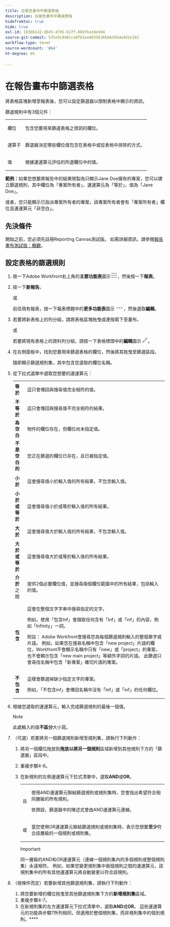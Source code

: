 ```yaml
---
title: 在報告畫布中篩選表格
description: 在報告畫布中篩選表格
hidefromtoc: true
hide: true
exl-id: 1838b142-d845-4795-b27f-80bfba18e9d4
source-git-commit: 535e9c8481ce0781ee0d35636bb6d56de4d1e102
workflow-type: tm+mt
source-wordcount: '864'
ht-degree: 0%

---
```


# 在報告畫布中篩選表格

將表格區塊新增至報表後，您可以設定篩選器以限制表格中顯示的資訊。

篩選規則中有3個元件：

<table style="table-layout:auto"> 
 <col> 
 <col> 
 <tbody> 
  <tr> 
   <td role="rowheader">欄位</td> 
   <td> <p>包含您要用來篩選表格之資訊的欄位。</p> </td> 
  </tr> 
  <tr> 
   <td role="rowheader">運算子</td> 
   <td> <p>篩選器決定哪些欄位值包含在表格中或從表格中排除的方式。 </p> </td> 
  </tr> 
  <tr> 
   <td role="rowheader">值</td> 
   <td> <p>根據運運算元評估的所選欄位中的值。</p> </td> 
  </tr> 
 </tbody> 
</table>

**範例：**&#x200B;如果您想要將報告中的結果限製為只顯示Jane Doe擁有的專案，您可以建立篩選規則，其中欄位為「專案所有者」，運運算元為「等於」，值為「Jane Doe」。

或者，您只能顯示已指派專案所有者的專案，該專案所有者會有「專案所有者」欄位且運運算元「非空白」。

## 先決條件

開始之前，您必須先註冊Reporting Canvas測試版。 如需詳細資訊，請參閱[報告畫布測試版：概觀](/help/quicksilver/product-announcements/betas/canvas-dashboards-beta/reporting-canvas-beta-overview.md)。

## 設定表格的篩選規則

1. 按一下Adobe Workfront右上角的&#x200B;**主要功能表**&#x200B;圖示![](assets/main-menu-icon.png)，然後按一下&#x200B;**報表**。

1. 按一下&#x200B;**新報告**。

   或

   前往現有報表，按一下報表標題中的&#x200B;**更多功能表**&#x200B;圖示![](assets/more-icon.png)，然後選取&#x200B;**編輯**。

1. 若要將新表格上的列分組，請將表格區塊拖曳或連按兩下至畫布。

   或

   若要將現有表格上的資料列分組，請按一下表格標頭中的&#x200B;**編輯**&#x200B;圖示![](assets/edit-icon.png)。

1. 在右側面板中，找到您要用來篩選表格的欄位，然後將其拖曳至篩選區段。

   隨即顯示篩選規則集，其中包含您選取的欄位名稱。

1. 從下拉式選單中選取您想要的運運算元：

   <table style="table-layout:auto"> 
    <col> 
    <col> 
    <tbody> 
     <tr> 
      <td role="rowheader"><strong>等於</strong> </td> 
      <td> <p>這只會傳回與搜尋值完全相符的值。</p> </td> 
     </tr> 
     <tr> 
      <td role="rowheader"><strong>不等於</strong> </td> 
      <td> <p>這只會傳回與搜尋值不完全相符的結果。</p> </td> 
     </tr> 
     <tr> 
      <td role="rowheader"><strong>為空白</strong> </td> 
      <td> <p>物件的欄位存在，但欄位尚未指定值。</p> </td> 
     </tr> 
     <tr> 
      <td role="rowheader"><strong>不是空白的</strong> </td> 
      <td> <p>您正在篩選的欄位已存在，且已被指定值。</p> </td> 
     </tr> 
     <tr> 
      <td role="rowheader"><strong>小於</strong> </td> 
      <td> <p>這會搜尋值小於輸入值的所有結果，不包含輸入值。</p> </td> 
     </tr> 
     <tr> 
      <td role="rowheader"><strong>小於或等於</strong> </td> 
      <td> <p>這會搜尋值小於或等於輸入值的所有結果。</p> </td> 
     </tr> 
     <tr> 
      <td role="rowheader"><strong>大於</strong> </td> 
      <td> <p>這會搜尋值大於輸入值的所有結果，不包含輸入值。</p> </td> 
     </tr> 
     <tr> 
      <td role="rowheader"><strong>大於或等於</strong> </td> 
      <td> <p>這會搜尋值大於或等於輸入值的所有結果。</p> </td> 
     </tr> 
     <tr> 
      <td role="rowheader"><strong>介於</strong>之間 </td> 
      <td> <p>提供2個必要欄位值，並搜尋兩個欄位範圍中的所有結果，包括輸入的值。</p> </td> 
     </tr> 
     <tr> 
      <td role="rowheader"><strong>包含</strong> </td> 
      <td> <p>這會在整個文字字串中搜尋指定的文字。</p> <p>例如，使用「包含Inf」會擷取任何含有「Inf」或「inf」的內容，例如「Infinity」一詞。</p> <p>附註： Adobe Workfront會搜尋您為每個篩選規則輸入的整個單字或片語。 例如，如果您在搜尋名稱中包含「new project」片語的欄位，Workfront不會顯示名稱中只有「new」或「project」的專案，也不會顯示包含「new main project」等額外字詞的片語。 此篩選只會尋找名稱中包含「新專案」確切片語的專案。</p> </td> 
     </tr> 
     <tr> 
      <td role="rowheader"><strong>不包含</strong> </td> 
      <td> <p>這樣會篩選掉缺少指定文字的專案。</p> <p>例如，「不包含inf」會傳回名稱中沒有「Inf」或「inf」的任何欄位。</p> </td> 
     </tr> 
    </tbody> 
   </table>

1. 根據您選取的運運算元，輸入完成篩選規則的最後一個值。

   >[!NOTE]
   >
   >此處輸入的值&#x200B;**不區分**&#x200B;大小寫。

1. （可選）若要將另一個篩選規則新增至規則集，請執行下列動作：

   1. 將另一個欄位拖放到&#x200B;**拖放以將另一個規則**&#x200B;區域新增到其他規則下方的「篩選器」區段中。
   1. 重複步驟4-6。
   1. 在新規則的左側運運算元下拉式清單中，選取&#x200B;**AND**&#x200B;或&#x200B;**OR**。

      <table style="table-layout:auto"> 
       <col> 
       </col> 
       <col> 
       </col> 
       <tbody> 
        <tr> 
         <td role="rowheader"> <p>且</p> </td> 
         <td> <p>使用AND運運算元聯結篩選規則或規則集時，您會指出希望符合相同層級的所有規則。</p> <p>依預設，篩選器中的陳述式會由AND運運算元連線。</p> </td> 
        </tr> 
        <tr> 
         <td role="rowheader"> <p>或</p> </td> 
         <td> <p>當您使用OR運運算元聯結篩選規則或規則集時，表示您想要<strong>至少</strong>符合該層級的一個規則或規則集。</p> </td> 
        </tr> 
       </tbody> 
      </table>

      >[!IMPORTANT]
      >
      >同一層級的AND和OR運運算元（連線一個規則集內的多個規則或整個規則集）永遠相符。 例如，如果您變更規則集中兩個規則之間的運運算元，該規則集中的所有其他運運算元將自動變更以符合該規則。

1. （視條件而定）若要新增其他篩選規則集，請執行下列動作：

   1. 將您要新增的欄位拖曳至其他篩選規則集下方的&#x200B;**新增規則集**&#x200B;區域。
   1. 重複步驟4-7。
   1. 在新規則集的左方運運算元下拉式清單中，選取&#x200B;**AND**&#x200B;或&#x200B;**OR**。 這些運運算元的功能與步驟7所列相同，但適用於整個規則集，而非規則集中的個別規則。****
